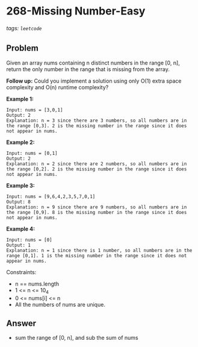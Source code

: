 # 268-Missing Number-Easy
###### tags: `leetcode`
## Problem
Given an array nums containing n distinct numbers in the range [0, n], return the only number in the range that is missing from the array.

**Follow up:** Could you implement a solution using only O(1) extra space complexity and O(n) runtime complexity?

 

**Example 1:**
```
Input: nums = [3,0,1]
Output: 2
Explanation: n = 3 since there are 3 numbers, so all numbers are in the range [0,3]. 2 is the missing number in the range since it does not appear in nums.
```
**Example 2:**
```
Input: nums = [0,1]
Output: 2
Explanation: n = 2 since there are 2 numbers, so all numbers are in the range [0,2]. 2 is the missing number in the range since it does not appear in nums.
```
**Example 3:**
```
Input: nums = [9,6,4,2,3,5,7,0,1]
Output: 8
Explanation: n = 9 since there are 9 numbers, so all numbers are in the range [0,9]. 8 is the missing number in the range since it does not appear in nums.
``` 
**Example 4:**
```
Input: nums = [0]
Output: 1
Explanation: n = 1 since there is 1 number, so all numbers are in the range [0,1]. 1 is the missing number in the range since it does not appear in nums.
``` 

Constraints:

- n == nums.length
- 1 <= n <= 10<sub>4</sub>
- 0 <= nums[i] <= n
- All the numbers of nums are unique.
## Answer
- sum the range of [0, n], and sub the sum of nums
